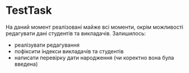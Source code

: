 # TestTask
На даний момент реалізовані майже всі моменти, окрім можливості редагувати дані студентів та викладачів.
Залишилось:
  - реалізувати редагування
  - пофіксити індекси викладачів та студентів
  - написати перевірку дати народження (чи коректно вона була введена)
 
